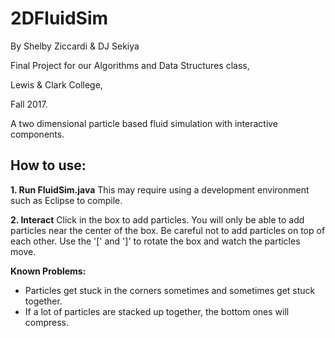 # 2DFluidSim

By Shelby Ziccardi & DJ Sekiya

Final Project for our Algorithms and Data Structures class, 

Lewis & Clark College, 

Fall 2017. 

A two dimensional particle based fluid simulation with interactive components.

## How to use:

**1. Run FluidSim.java**
This may require using a development environment such as Eclipse to compile.

**2. Interact**
Click in the box to add particles. You will only be able to add particles near the center of the box. Be careful not to add particles on top of each other.
Use the '[' and ']' to rotate the box and watch the particles move.

**Known Problems:**
- Particles get stuck in the corners sometimes and sometimes get stuck together. 
- If a lot of particles are stacked up together, the bottom ones will compress. 

